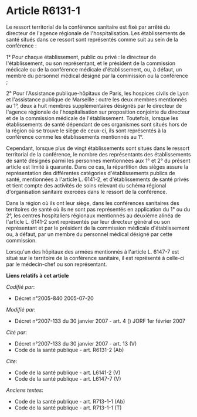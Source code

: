 # Article R6131-1

Le ressort territorial de la conférence sanitaire est fixé par arrêté du directeur de l'agence régionale de
l'hospitalisation. Les établissements de santé situés dans ce ressort sont représentés comme suit au sein de la conférence :

1° Pour chaque établissement, public ou privé : le directeur de l'établissement, ou son représentant, et le président de la
commission médicale ou de la conférence médicale d'établissement, ou, à défaut, un membre du personnel médical désigné par la
commission ou la conférence ;

2° Pour l'Assistance publique-hôpitaux de Paris, les hospices civils de Lyon et l'assistance publique de Marseille : outre
les deux membres mentionnés au 1°, deux à huit membres supplémentaires désignés par le directeur de l'agence régionale de
l'hospitalisation sur proposition conjointe du directeur et de la commission médicale de l'établissement. Toutefois, lorsque
les établissements de santé dépendant de ces organismes sont situés hors de la région où se trouve le siège de ceux-ci, ils
sont représentés à la conférence comme les établissements mentionnés au 1°.

Cependant, lorsque plus de vingt établissements sont situés dans le ressort territorial de la conférence, le nombre des
représentants des établissements de santé désignés parmi les personnes mentionnées aux 1° et 2° du présent article est limité
à quarante. Dans ce cas, la répartition des sièges assure la représentation des différentes catégories d'établissements
publics de santé, mentionnées à l'article L. 6141-2, et d'établissements de santé privés et tient compte des activités de
soins relevant du schéma régional d'organisation sanitaire exercées dans le ressort de la conférence.

Dans la région où ils ont leur siège, dans les conférences sanitaires des territoires de santé où ils ne sont pas représentés
en application du 1° ou du 2°, les centres hospitaliers régionaux mentionnés au deuxième alinéa de l'article L. 6141-2 sont
représentés par leur directeur général ou son représentant et par le président de la commission médicale d'établissement ou,
à défaut, par un membre du personnel médical désigné par cette commission.

Lorsqu'un des hôpitaux des armées mentionnés à l'article L. 6147-7 est situé sur le territoire de la conférence sanitaire, il
est représenté à celle-ci par le médecin-chef ou son représentant.

**Liens relatifs à cet article**

_Codifié par_:

  - Décret n°2005-840 2005-07-20

_Modifié par_:

  - Décret n°2007-133 du 30 janvier 2007 - art. 4 () JORF 1er février 2007

_Cité par_:

  - Décret n°2007-133 du 30 janvier 2007 - art. 13 (V)
  - Code de la santé publique - art. R6131-2 (Ab)

_Cite_:

  - Code de la santé publique - art. L6141-2 (V)
  - Code de la santé publique - art. L6147-7 (V)

_Anciens textes_:

  - Code de la santé publique - art. R713-1-1 (Ab)
  - Code de la santé publique - art. R713-1-1 (T)
